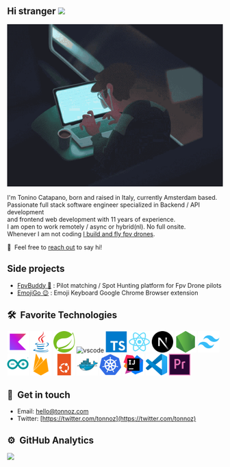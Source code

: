## Hi stranger <img src="https://raw.githubusercontent.com/MartinHeinz/MartinHeinz/master/wave.gif" width="30px" style="max-width:100%;">

<img src="coding.gif" />

I'm Tonino Catapano, born and raised in Italy, currently Amsterdam based. \
Passionate full stack software engineer specialized in Backend / API development \
and frontend web development with 11 years of experience. \
I am open to work remotely / async or hybrid(nl). No full onsite. \
Whenever I am not coding [I build and fly fpv drones](https://youtube.com/c/tonnoz).


💬 &nbsp;Feel free to [reach out](https://twitter.com/tonnoz) to say hi!

## Side projects
- [FpvBuddy 🚀](https://fpvbuddy.app) : Pilot matching / Spot Hunting platform for Fpv Drone pilots 
- [EmojiGo 😉](https://emojigo.app) : Emoji Keyboard Google Chrome Browser extension




## 🛠️ &nbsp;Favorite Technologies
<img
src="https://github.com/devicons/devicon/blob/master/icons/kotlin/kotlin-original.svg" alt="kotlin" width="50" height="50" /> <img
src="https://github.com/devicons/devicon/blob/master/icons/java/java-original.svg" alt="java" width="50" height="50" /> <img src="https://github.com/devicons/devicon/blob/master/icons/spring/spring-original.svg" alt="spring" width="50" height="50" /> <img src="https://avatars.githubusercontent.com/u/47638783?s=200&v=4" alt="vscode" width="50" height="50" /> <img src="https://github.com/devicons/devicon/blob/master/icons/typescript/typescript-original.svg" alt="javascript" width="50" height="50" /> <img src="https://github.com/devicons/devicon/blob/master/icons/react/react-original.svg" alt="reactjs" width="50" height="50" /> <img src="https://github.com/devicons/devicon/blob/master/icons/nextjs/nextjs-original.svg" alt="nextjs" width="50" height="50" /> <img src="https://github.com/devicons/devicon/blob/master/icons/nodejs/nodejs-original.svg" alt="postgresql" width="50" height="50" /> <img src="https://github.com/devicons/devicon/blob/master/icons/tailwindcss/tailwindcss-plain.svg" alt="git" width="50" height="50" /> <img src="https://github.com/devicons/devicon/blob/master/icons/arduino/arduino-original.svg" alt="vscode" width="50" height="50" /> <img src="https://github.com/devicons/devicon/blob/master/icons/firebase/firebase-plain.svg" alt="firebase" width="50" height="50" /> <img src="https://github.com/devicons/devicon/blob/master/icons/ubuntu/ubuntu-plain.svg" alt="ubuntu" width="50" height="50" /> <img src="https://github.com/devicons/devicon/blob/master/icons/docker/docker-original.svg" alt="docker" width="50" height="50" /> <img src="https://github.com/devicons/devicon/blob/master/icons/kubernetes/kubernetes-plain.svg" alt="intellij" width="50" height="50" /> <img src="https://github.com/devicons/devicon/blob/master/icons/intellij/intellij-original.svg" alt="intellij" width="50" height="50" /> <img src="https://github.com/devicons/devicon/blob/master/icons/vscode/vscode-original.svg" alt="vscode" width="50" height="50" /> <img src="https://github.com/devicons/devicon/blob/master/icons/premierepro/premierepro-original.svg" alt="vscode" width="50" height="50" />






## 💌 &nbsp;Get in touch
- Email: [hello@tonnoz.com](mailto:hello@tonnoz.com)
- Twitter: [https://twitter.com/tonnoz](https://twitter.com/tonnoz)

## ⚙️ &nbsp;GitHub Analytics
<p>
<a href="https://github.com/tonnoz">
  <img height="180em" src="https://github-readme-stats-eight-theta.vercel.app/api?username=tonnoz&show_icons=true&theme=vue-dark&include_all_commits=true&count_private=true" />
</a>
</p>

<!--
**tonnoz/tonnoz** is a ✨ _special_ ✨ repository because its `README.md` (this file) appears on your GitHub profile.

Here are some ideas to get you started:

- 🔭 I’m currently working on ...
- 🌱 I’m currently learning ...
- 👯 I’m looking to collaborate on ...
- 🤔 I’m looking for help with ...
- 💬 Ask me about ...
- 📫 How to reach me: ...
- 😄 Pronouns: ...
- ⚡ Fun fact: ...
-->
